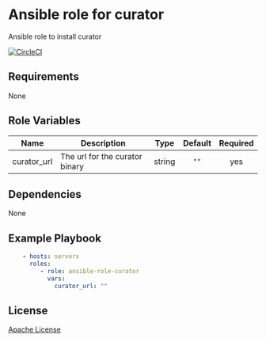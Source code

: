 Ansible role for curator
==================================

Ansible role to install curator

[![CircleCI](https://img.shields.io/circleci/build/github/mongodb-ansible-roles/ansible-role-curator/master?style=flat-square)](https://circleci.com/gh/mongodb-ansible-roles)

Requirements
------------

None

Role Variables
--------------

| Name | Description | Type | Default | Required |
|------|-------------|:----:|:-------:|:--------:|
| curator\_url | The url for the curator binary | string | `""` | yes |

Dependencies
------------

None

Example Playbook
----------------

```yaml
    - hosts: servers
      roles:
         - role: ansible-role-curator
           vars:
             curator_url: ""
```

License
-------

[Apache License](LICENSE)
